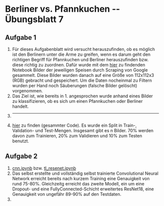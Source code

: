 # Berliner vs. Pfannkuchen -- Übungsblatt 7

## Aufgabe 1
1. Für dieses Aufgabenblatt wird versucht herauszufinden, ob es möglich ist den Berlinern unter die Arme zu greifen, wenn es darum geht den richtigen Begriff für Pfannkuchen und Berliner herauszufinden bzw. diese richtig zu zuordnen. Dafür wurde mit dem [hier](https://github.com/Rob2U/BerlinerPfannkuchenKlassifikator/blob/main/src/scraping.ipynb) zu findenden Notebook Bilder der jeweiligen Speisen durch Scraping von Google gesammelt. Diese Bilder wurden danach auf eine Größe von 112x112x3 (RGB) gebracht und gespeichert. Um die Daten nocheinmal zu Filtern wurden per Hand noch Säuberungen (falsche Bilder gelöscht) vorgenommen.
2. Das Ziel ist, wie bereits in 1. angesprochen wurde anhand eines Bilder zu klassifizieren, ob es sich um einen Pfannkuchen oder Berliner handelt.
3. ---
4. [hier](https://github.com/Rob2U/BerlinerPfannkuchenKlassifikator) zu finden (gesammter Code). Es wurde ein Split in Train-, Validation- und Test-Mengen. Insgesamt gibt es n Bilder. 70% werden davon zum Trainieren, 20% zum Validieren und 10% zum Testen benutzt.


## Aufgabe 2
1. [cnn.ipynb](https://github.com/Rob2U/BerlinerPfannkuchenKlassifikator/blob/main/src/scraping.ipynb) bzw. [tl_resenet.ipynb](https://github.com/Rob2U/BerlinerPfannkuchenKlassifikator/blob/main/src/tl_resenet.ipynb)
2. Das selbst erstellte und vollständig selbst trainierte Convolutional Neural Network erreicht bereits nach kurzem Training eine Genauigkeit von rund 75-80%. Gleichzeitg erreicht das zweite Modell, ein um eine Dropout- und eine FullyConnected-Schicht erweitertes ResNet18, eine Genauigkeit von ungefähr 89-90% auf den Testdaten. 
3. 
